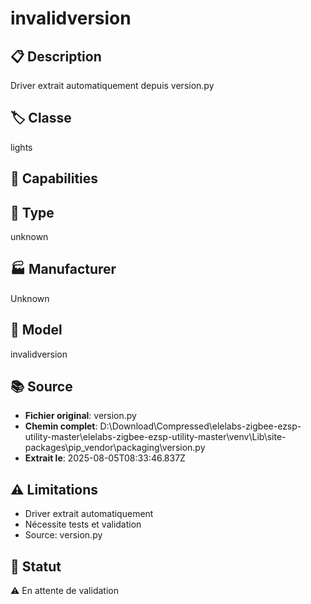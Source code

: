 # invalidversion

## 📋 Description
Driver extrait automatiquement depuis version.py

## 🏷️ Classe
lights

## 🔧 Capabilities


## 📡 Type
unknown

## 🏭 Manufacturer
Unknown

## 📱 Model
invalidversion

## 📚 Source
- **Fichier original**: version.py
- **Chemin complet**: D:\Download\Compressed\elelabs-zigbee-ezsp-utility-master\elelabs-zigbee-ezsp-utility-master\venv\Lib\site-packages\pip\_vendor\packaging\version.py
- **Extrait le**: 2025-08-05T08:33:46.837Z

## ⚠️ Limitations
- Driver extrait automatiquement
- Nécessite tests et validation
- Source: version.py

## 🚀 Statut
⚠️ En attente de validation
